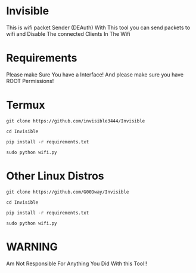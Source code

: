 # Invisible
This is wifi packet Sender (DEAuth)
With This tool you can send packets to wifi and Disable The connected Clients In The Wifi
# Requirements
Please make Sure You have a Interface!
And please make sure you have ROOT Permissions!
# Termux 
`git clone https://github.com/invisible3444/Invisible`

`cd Invisible`

`pip install -r requirements.txt`

`sudo python wifi.py`
# Other Linux Distros
`git clone https://github.com/G00Dway/Invisible`

`cd Invisible`

`pip install -r requirements.txt`

`sudo python wifi.py`
# WARNING
Am Not Responsible For Anything You Did With this Tool!!
